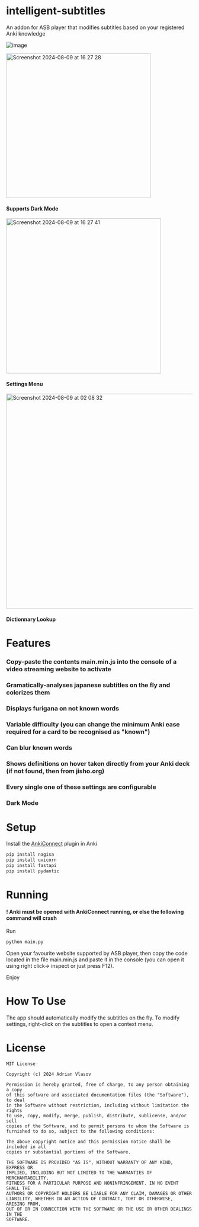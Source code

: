 # intelligent-subtitles
An addon for ASB player that modifies subtitles based on your registered Anki knowledge

![image](https://github.com/user-attachments/assets/9af2dd26-a1c5-4d66-89cb-8094739b5c1a)

<img width="390" alt="Screenshot 2024-08-09 at 16 27 28" src="https://github.com/user-attachments/assets/bc564d48-94cd-409e-a523-3076570c9e9d"> 

#### Supports Dark Mode

<img width="418" alt="Screenshot 2024-08-09 at 16 27 41" src="https://github.com/user-attachments/assets/e03125d4-6ca0-4f7e-989a-ffbd7b6fbbfb"> 

#### Settings Menu

<img width="580" alt="Screenshot 2024-08-09 at 02 08 32" src="https://github.com/user-attachments/assets/c582d750-d830-446b-a608-98c7b432c0e4"> 

#### Dictionnary Lookup


# Features
### Copy-paste the contents main.min.js into the console of a video streaming website to activate
### Gramatically-analyses japanese subtitles on the fly and colorizes them
### Displays furigana on not known words
### Variable difficulty (you can change the minimum Anki ease required for a card to be recognised as "known")
### Can blur known words
### Shows definitions on hover taken directly from your Anki deck (if not found, then from jisho.org)
### Every single one of these settings are configurable
### Dark Mode

# Setup
Install the [AnkiConnect](https://ankiweb.net/shared/info/2055492159) plugin in Anki
```sh
pip install nagisa
pip install uvicorn
pip install fastapi
pip install pydantic
```
# Running
#### ! Anki must be opened with AnkiConnect running, or else the following command will crash
Run
```sh
python main.py
```

Open your favourite website supported by ASB player, then copy the code located in the file main.min.js and paste it in the console (you can open it using right click-> inspect or just press F12).

Enjoy

# How To Use

The app should automatically modify the subtitles on the fly. To modify settings, right-click on the subtitles to open a context menu.

# License
```
MIT License

Copyright (c) 2024 Adrian Vlasov

Permission is hereby granted, free of charge, to any person obtaining a copy
of this software and associated documentation files (the "Software"), to deal
in the Software without restriction, including without limitation the rights
to use, copy, modify, merge, publish, distribute, sublicense, and/or sell
copies of the Software, and to permit persons to whom the Software is
furnished to do so, subject to the following conditions:

The above copyright notice and this permission notice shall be included in all
copies or substantial portions of the Software.

THE SOFTWARE IS PROVIDED "AS IS", WITHOUT WARRANTY OF ANY KIND, EXPRESS OR
IMPLIED, INCLUDING BUT NOT LIMITED TO THE WARRANTIES OF MERCHANTABILITY,
FITNESS FOR A PARTICULAR PURPOSE AND NONINFRINGEMENT. IN NO EVENT SHALL THE
AUTHORS OR COPYRIGHT HOLDERS BE LIABLE FOR ANY CLAIM, DAMAGES OR OTHER
LIABILITY, WHETHER IN AN ACTION OF CONTRACT, TORT OR OTHERWISE, ARISING FROM,
OUT OF OR IN CONNECTION WITH THE SOFTWARE OR THE USE OR OTHER DEALINGS IN THE
SOFTWARE.
```
